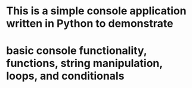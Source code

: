# This is a simple console application written in Python to demonstrate
# basic console functionality, functions, string manipulation, loops, and conditionals